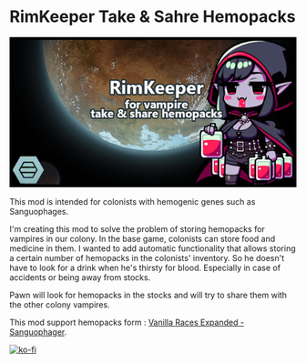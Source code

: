 # RimKeeper Take & Sahre Hemopacks 
![](About/Preview.png?raw=true)  

This mod is intended for colonists with hemogenic genes such as Sanguophages.

I'm creating this mod to solve the problem of storing hemopacks for vampires in our colony. In the base game, colonists can store food and medicine in them. I wanted to add automatic functionality that allows storing a certain number of hemopacks in the colonists' inventory. So he doesn't have to look for a drink when he's thirsty for blood. Especially in case of accidents or being away from stocks.

Pawn will look for hemopacks in the stocks and will try to share them with the other colony vampires.
	
This mod support hemopacks form : [Vanilla Races Expanded - Sanguophager](https://steamcommunity.com/sharedfiles/filedetails/?id=2963116383).

[![ko-fi](https://ko-fi.com/img/githubbutton_sm.svg)](https://ko-fi.com/keepercraft)
